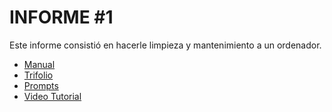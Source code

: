 # INFORME #1

Este informe consistió en hacerle limpieza y mantenimiento a un ordenador.

- [Manual](./Manual.pdf)
- [Trifolio](./Trifolio.pdf)
- [Prompts](./Prompts.pdf)
- [Video Tutorial](xxxxx)